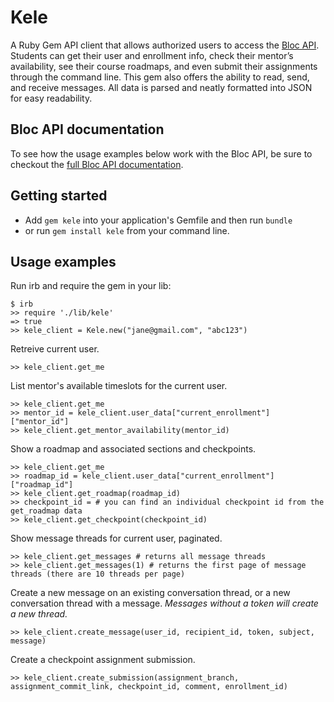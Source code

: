# Kele
A Ruby Gem API client that allows authorized users to access the [Bloc API](http://docs.blocapi.apiary.io/). Students can get their user and enrollment info, check their mentor’s availability, see their course roadmaps, and even submit their assignments through the command line. This gem also offers the ability to read, send, and receive messages. All data is parsed and neatly formatted into JSON for easy readability.

## Bloc API documentation
To see how the usage examples below work with the Bloc API, be sure to checkout the [full Bloc API documentation](http://docs.blocapi.apiary.io/).

## Getting started
+ Add `gem kele` into your application's Gemfile and then run `bundle`
+ or run `gem install kele` from your command line.

## Usage examples
Run irb and require the gem in your lib:  
```
$ irb
>> require './lib/kele'
=> true
>> kele_client = Kele.new("jane@gmail.com", "abc123")
```

Retreive current user.
```
>> kele_client.get_me
```

List mentor's available timeslots for the current user.
```
>> kele_client.get_me
>> mentor_id = kele_client.user_data["current_enrollment"]["mentor_id"]
>> kele_client.get_mentor_availability(mentor_id)
```

Show a roadmap and associated sections and checkpoints.
```
>> kele_client.get_me
>> roadmap_id = kele_client.user_data["current_enrollment"]["roadmap_id"]
>> kele_client.get_roadmap(roadmap_id)
>> checkpoint_id = # you can find an individual checkpoint id from the get_roadmap data
>> kele_client.get_checkpoint(checkpoint_id)
```

Show message threads for current user, paginated.
```
>> kele_client.get_messages # returns all message threads
>> kele_client.get_messages(1) # returns the first page of message threads (there are 10 threads per page)
```

Create a new message on an existing conversation thread, or a new conversation thread with a message. *Messages without a token will create a new thread.*
```
>> kele_client.create_message(user_id, recipient_id, token, subject, message)
```

Create a checkpoint assignment submission.
```
>> kele_client.create_submission(assignment_branch, assignment_commit_link, checkpoint_id, comment, enrollment_id)
```
